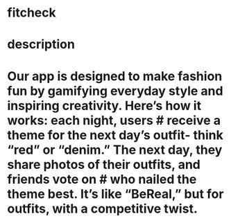 # fitcheck

# description
# Our app is designed to make fashion fun by gamifying everyday style and inspiring creativity. Here’s how it works: each night, users # receive a theme for the next day’s outfit- think “red” or “denim.” The next day, they share photos of their outfits, and friends vote on # who nailed the theme best. It’s like “BeReal,” but for outfits, with a competitive twist.
